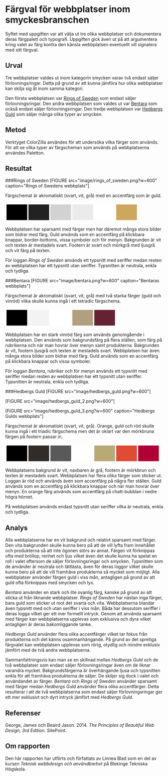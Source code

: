 Färgval för webbplatser inom smyckesbranschen
=======================
Syftet med uppgiften var att välja ut tre olika webbplatser och dokumentera deras färgpalett och typografi. Uppgiften gick även ut på att argumentera kring valet av färg kontra den känsla webbplatsen eventuellt vill signalera med sitt färgval.


Urval
-----------------------
Tre webbplatser valdes ut inom kategorin smycken varav två endast säljer förlovningsringar. Detta på grund av att kunna jämföra hur olika webbplatser kan skilja sig åt inom samma kategori.

Den första webbplatsen var [Rings of Sweden](https://www.ringsofsweden.com) som endast säljer förlovningsringar. Den andra webbplatsen som valdes ut var [Bentara](https://www.bentara.se) som också endast säljer förlovningsringar. Den tredje webbplatsen var [Hedbergs Guld](https://www.hedbergsguld.se) som säljer många olika typer av smycken.


Metod
-----------------------
Verktyget ColorZilla användes för att undersöka vilka färger som används. För att se vilka typer av färgscheman som används på webbplatserna användes Paletton.


Resultat
-----------------------

###Rings of Sweden
[FIGURE src="image/rings_of_sweden.png?w=600"  caption="Rings of Swedens webbplats"]

Färgschemat är akromatiskt (svart, vit, grå) med en accentfärg som är guld.

<table style="border-spacing: 4px; border-collapse: separate">
<tr>
<td style="height: 50px; width: 50px; background-color: #000">
<td style="height: 50px; width: 50px; background-color: #222">
<td style="height: 50px; width: 50px; background-color: #d2d2d2">
<td style="height: 50px; width: 50px; background-color: #ebebeb">
<td style="height: 50px; width: 50px; background-color: #fff">
<td style="height: 50px; width: 50px; background-color: #cda85c">
</tr>
</table>

Webbplatsen har sparsamt med färger men har däremot många stora bilder som bidrar med färg. Guld används som en accentfärg på klickbara knappar, border-bottoms, vissa symboler och för menyn. Bakgrunden är vit och texten är mestadels svart. Footern är svart och mörkgrå med ljusgrå och vit färg på texten.

För loggan *Rings of Sweden* används ett typsnitt med seriffer medan resten av webbplatsen har ett typsnitt utan seriffer. Typsnitten är neutrala, enkla och tydliga.

###Bentara
[FIGURE src="image/bentara.png?w=600" caption="Bentaras webbplats"]

Färgschemat är akromatiskt (svart, vit, grå) med två starka färger (guld och vinröd) vilka skulle kunna ingå i ett  tetradic färgschema.

<table style="border-spacing: 4px; border-collapse: separate">
<tr>
<td style="height: 50px; width: 50px; background-color: #000">
<td style="height: 50px; width: 50px; background-color: #f3f3f3">
<td style="height: 50px; width: 50px; background-color: #fff">
<td style="height: 50px; width: 50px; background-color: #b1a07e">
<td style="height: 50px; width: 50px; background-color: #662235">
</tr>
</table>

Webbplatsen har en stark vinröd färg som används genomgående i webbplatsen. Den används som bakgrundsfärg på flera ställen, som färg på rubrikerna och när man hovrar över menyn samt produkterna. Bakgrunden är vit, footern ljusgrå och texten är mestadels svart. Webbplatsen har även många stora bilder som bidrar med färg. Guld används som en accentfärg på klickbara knappar och vissa symboler.

För loggan *Bentara*, rubriker och för menyn används ett typsnitt med seriffer medan resten av webbplatsen har ett typsnitt utan seriffer. Typsnitten är neutrala, enkla och tydliga.

###Hedbergs Guld
[FIGURE src="image/hedbergs_guld.png?w=600"]

[FIGURE src="image/hedbergs_guld_2.png?w=600"]

[FIGURE src="image/hedbergs_guld_3.png?w=600"  caption="Hedbergs Gulds webbplats"]

Färgschemat är akromatiskt (svart, vit, grå). Orange, guld och röd skulle kunna ingå i ett triadic färgschema men det är oklart var den mörkbruna färgen på footern passar in.

<table style="border-spacing: 4px; border-collapse: separate">
<tr>
<td style="height: 50px; width: 50px; background-color: #000">
<td style="height: 50px; width: 50px; background-color: #322c29">
<td style="height: 50px; width: 50px; background-color: #595959">
<td style="height: 50px; width: 50px; background-color: #fff">
<td style="height: 50px; width: 50px; background-color: #b9aa75">
<td style="height: 50px; width: 50px; background-color: #df4b35">
<td style="height: 50px; width: 50px; background-color: #b10035">
</tr>
</table>

Webbplatsens bakgrund är vit, navbaren är grå, footern är mörkbrun och texten är mestadels svart. Webbplatsen har flera olika färger som sticker ut. Loggan är röd och används även som accentfärg på några fler ställen. Guld används som en accentfärg på klickbara knappar och när man hovrar över menyn. En orange färg används som accentfärg på chatt-bubblan i nedre högra hörnet.

På webbplatsen används endast typsnitt utan seriffer vilka är neutrala, enkla och tydliga.

Analys
-----------------------
Alla webbplatserna har en vit bakgrund och relativt sparsamt med färger. Den vita bakgrunden skulle kunna bero på att de vill lyfta fram innehållet och produkterna så att inte ögonen störs av annat. Färgen vit förknippas ofta med bröllop, renhet och ljus vilket även det skulle kunna ha spelat en roll i valet eftersom de säljer förlovningsringar och smycken. Typsnitten som de använder är neutrala och lättlästa, även för deras loggor vilket skulle kunna bero på att de vill framhäva produkterna så mycket som möjligt. Alla webbplatser använder färgen guld i viss mån, antagligen på grund av att guld ofta förknippas med smycken och lyx.

*Bentara* använder en stark och lite ovanlig färg, kanske på grund av att sticka ut från liknande webbplatser. *Rings of Sweden* har nästan inga färger, bara guld som sticker ut mot det svarta och vita. Webbplatserna blandar även typsnitt med och utan seriffer i viss mån. Båda har dessutom seriffer i deras logga vilket ger ett mer formellt intryck. Genom att använda sparsamt med färger kan webbplatserna upplevas som exklusiva och dyra vilket antagligen är deras bakomliggande tanke.

*Hedbergs Guld* använder flera olika accentfärger vilket tar fokus från produkterna och det känns osammanhängande. På grund av det spretiga färgvalet kan webbplatsen upplevas som rörig, otydlig och mindre exklusiv jämfört med de två andra webbplatserna.

Sammanfattningsvis kan man se en skillnad mellan *Hedbergs Guld* och de två webbplatser som endast säljer förlovningsringar även om de liknar varandra mycket. Bakgrundsfärgerna är överhängande ljusa och typsnitten enkla för att framhäva produkterna de säljer. De skiljer sig dock i valet och användandet av färger. *Bentara* och *Rings of Sweden* använder sparsamt med färger medan *Hedbergs Guld* använder flera olika accentfärger. Detta resulterar i att de två webbplatserna som endast säljer förlovningsringar ger ett mer exklusivt och dyrt intryck jämfört med *Hedbergs Guld*.


Referenser
-----------------------
George, James och Beaird Jason. 2014. *The Principles of Beautiful Web Design, 3rd Edition*. SitePoint.


Om rapporten
-----------------------
Den här rapporten har utförts och författats av Linnea Blad som en del av kursen *Teknisk webbdesign och användbarhet* på Blekinge Tekniska Högskola.
